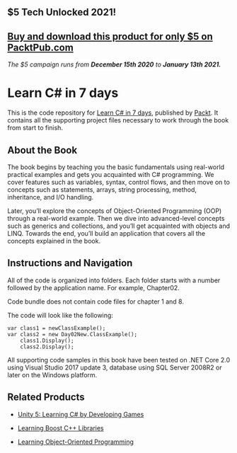 ## $5 Tech Unlocked 2021!
[Buy and download this product for only $5 on PacktPub.com](https://www.packtpub.com/)
-----
*The $5 campaign         runs from __December 15th 2020__ to __January 13th 2021.__*

# Learn C# in 7 days
This is the code repository for [Learn C# in 7 days](https://www.packtpub.com/application-development/learn-c-7-days?utm_source=github&utm_medium=repository&utm_campaign=9781787287044), published by [Packt](https://www.packtpub.com/?utm_source=github). It contains all the supporting project files necessary to work through the book from start to finish.
## About the Book
The book begins by teaching you the basic fundamentals using real-world practical examples and gets you acquainted with C# programming. We cover features such as variables, syntax, control flows, and then move on to concepts such as statements, arrays, string processing, method, inheritance, and I/O handling.

Later, you’ll explore the concepts of Object-Oriented Programming (OOP) through a real-world example. Then we dive into advanced-level concepts such as generics and collections, and you’ll get acquainted with objects and LINQ. Towards the end, you’ll build an application that covers all the concepts explained in the book.


## Instructions and Navigation
All of the code is organized into folders. Each folder starts with a number followed by the application name. For example, Chapter02.

Code bundle does not contain code files for chapter 1 and 8.

The code will look like the following:
```
var class1 = newClassExample(); 
var class2 = new Day02New.ClassExample(); 
    class1.Display(); 
    class2.Display(); 
```

All supporting code samples in this book have been tested on .NET Core 2.0 using Visual Studio 2017 update 3, database using SQL Server 2008R2 or later on the Windows platform.

## Related Products
* [Unity 5: Learning C# by Developing Games](https://www.packtpub.com/game-development/unity-5-learning-c-developing-games?utm_source=github&utm_medium=repository&utm_campaign=9781787127272)

* [Learning Boost C++ Libraries](https://www.packtpub.com/application-development/learning-boost-c-libraries?utm_source=github&utm_medium=repository&utm_campaign=9781783551217)

* [Learning Object-Oriented Programming](https://www.packtpub.com/application-development/learning-object-oriented-programming?utm_source=github&utm_medium=repository&utm_campaign=9781785289637)
